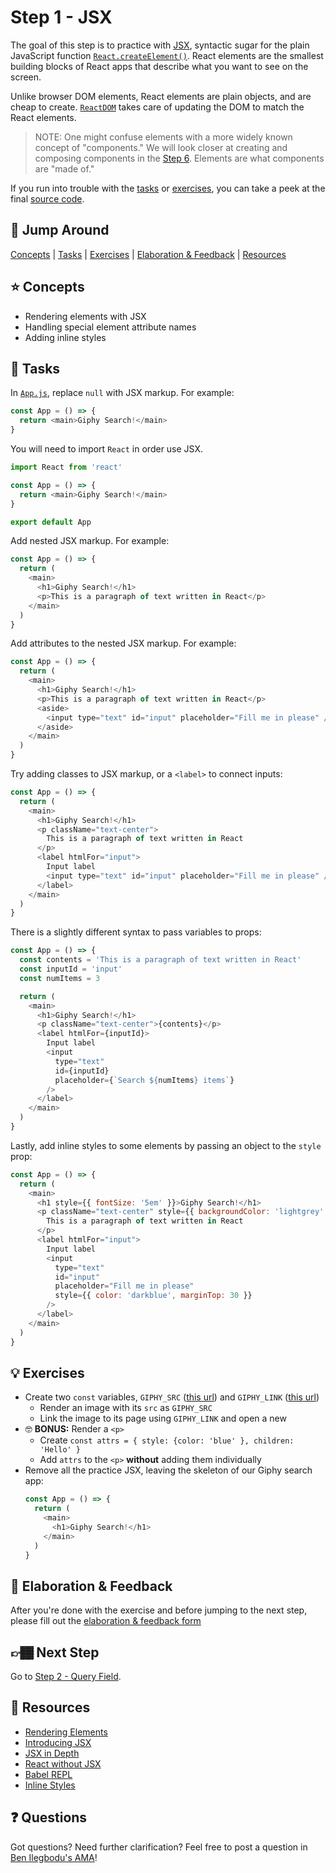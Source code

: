 # Step 1 - JSX

The goal of this step is to practice with [JSX](https://reactjs.org/docs/jsx-in-depth.html), syntactic sugar for the plain JavaScript function [`React.createElement()`](https://reactjs.org/docs/react-api.html#createelement). React elements are the smallest building blocks of React apps that describe what you want to see on the screen.

Unlike browser DOM elements, React elements are plain objects, and are cheap to create. [`ReactDOM`](https://reactjs.org/docs/react-dom.html) takes care of updating the DOM to match the React elements.

> NOTE: One might confuse elements with a more widely known concept of "components." We will look closer at creating and composing components in the [Step 6](../06-components/). Elements are what components are "made of."

If you run into trouble with the [tasks](#tasks) or [exercises](#exercises), you can take a peek at the final [source code](./).

## 🐇 Jump Around

[Concepts](#-concepts) | [Tasks](#-tasks) | [Exercises](#-exercises) | [Elaboration & Feedback](#-elaboration--feedback) | [Resources](#-resources)

## ⭐ Concepts

- Rendering elements with JSX
- Handling special element attribute names
- Adding inline styles

## 📝 Tasks

In [`App.js`](App.js), replace `null` with JSX markup. For example:

```js
const App = () => {
  return <main>Giphy Search!</main>
}
```

You will need to import `React` in order use JSX.

```js
import React from 'react'

const App = () => {
  return <main>Giphy Search!</main>
}

export default App
```

Add nested JSX markup. For example:

```js
const App = () => {
  return (
    <main>
      <h1>Giphy Search!</h1>
      <p>This is a paragraph of text written in React</p>
    </main>
  )
}
```

Add attributes to the nested JSX markup. For example:

```js
const App = () => {
  return (
    <main>
      <h1>Giphy Search!</h1>
      <p>This is a paragraph of text written in React</p>
      <aside>
        <input type="text" id="input" placeholder="Fill me in please" />
      </aside>
    </main>
  )
}
```

Try adding classes to JSX markup, or a `<label>` to connect inputs:

```js
const App = () => {
  return (
    <main>
      <h1>Giphy Search!</h1>
      <p className="text-center">
        This is a paragraph of text written in React
      </p>
      <label htmlFor="input">
        Input label
        <input type="text" id="input" placeholder="Fill me in please" />
      </label>
    </main>
  )
}
```

There is a slightly different syntax to pass variables to props:

```js
const App = () => {
  const contents = 'This is a paragraph of text written in React'
  const inputId = 'input'
  const numItems = 3

  return (
    <main>
      <h1>Giphy Search!</h1>
      <p className="text-center">{contents}</p>
      <label htmlFor={inputId}>
        Input label
        <input
          type="text"
          id={inputId}
          placeholder={`Search ${numItems} items`}
        />
      </label>
    </main>
  )
}
```

Lastly, add inline styles to some elements by passing an object to the `style` prop:

```js
const App = () => {
  return (
    <main>
      <h1 style={{ fontSize: '5em' }}>Giphy Search!</h1>
      <p className="text-center" style={{ backgroundColor: 'lightgrey' }}>
        This is a paragraph of text written in React
      </p>
      <label htmlFor="input">
        Input label
        <input
          type="text"
          id="input"
          placeholder="Fill me in please"
          style={{ color: 'darkblue', marginTop: 30 }}
        />
      </label>
    </main>
  )
}
```

## 💡 Exercises

- Create two `const` variables, `GIPHY_SRC` ([this url](https://media.giphy.com/media/l41lXGxBwXYFcJoJ2/giphy.gif)) and `GIPHY_LINK` ([this url](https://gph.is/1IOrWO2))
  - Render an image with its `src` as `GIPHY_SRC`
  - Link the image to its page using `GIPHY_LINK` and open a new
- 🤓 **BONUS:** Render a `<p>`
  - Create `const attrs = { style: {color: 'blue' }, children: 'Hello' }`
  - Add `attrs` to the `<p>` **without** adding them individually
- Remove all the practice JSX, leaving the skeleton of our Giphy search app:
  ```js
  const App = () => {
    return (
      <main>
        <h1>Giphy Search!</h1>
      </main>
    )
  }
  ```

## 🧠 Elaboration & Feedback

After you're done with the exercise and before jumping to the next step, please fill out the [elaboration & feedback form](https://docs.google.com/forms/d/e/1FAIpQLScRocWvtbrl4XmT5_NRiE8bSK3CMZil-ZQByBAt8lpsurcRmw/viewform?usp=pp_url&entry.1671251225=React+FUNdamentals+Workshop&entry.1984987236=Step+1+-+JSX)

## 👉🏾 Next Step

Go to [Step 2 - Query Field](../02-query-field/).

## 📕 Resources

- [Rendering Elements](https://reactjs.org/docs/rendering-elements.html)
- [Introducing JSX](https://reactjs.org/docs/introducing-jsx.html)
- [JSX in Depth](https://reactjs.org/docs/jsx-in-depth.html)
- [React without JSX](https://reactjs.org/docs/react-without-jsx.html)
- [Babel REPL](http://babeljs.io/repl/)
- [Inline Styles](https://reactjs.org/docs/dom-elements.html#style)

## ❓ Questions

Got questions? Need further clarification? Feel free to post a question in [Ben Ilegbodu's AMA](http://www.benmvp.com/ama/)!
